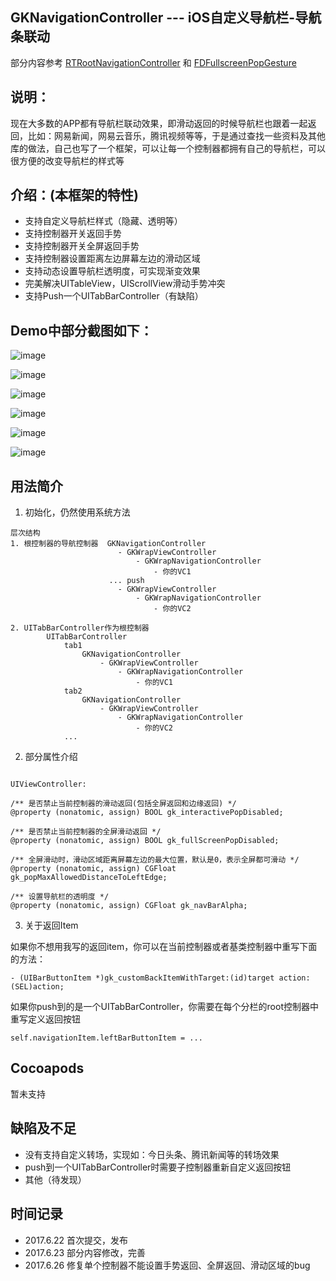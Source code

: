 ## GKNavigationController --- iOS自定义导航栏-导航条联动
部分内容参考 [RTRootNavigationController](https://github.com/rickytan/RTRootNavigationController) 和 [FDFullscreenPopGesture](https://github.com/forkingdog/FDFullscreenPopGesture)

## 说明：

现在大多数的APP都有导航栏联动效果，即滑动返回的时候导航栏也跟着一起返回，比如：网易新闻，网易云音乐，腾讯视频等等，于是通过查找一些资料及其他库的做法，自己也写了一个框架，可以让每一个控制器都拥有自己的导航栏，可以很方便的改变导航栏的样式等

## 介绍：(本框架的特性)

   * 支持自定义导航栏样式（隐藏、透明等）
   * 支持控制器开关返回手势
   * 支持控制器开关全屏返回手势
   * 支持控制器设置距离左边屏幕左边的滑动区域
   * 支持动态设置导航栏透明度，可实现渐变效果
   * 完美解决UITableView，UIScrollView滑动手势冲突
   * 支持Push一个UITabBarController（有缺陷）
    
## Demo中部分截图如下：

![image](https://github.com/QuintGao/GKNavigationController/blob/master/GKNavigationControllerDemo/001.png)

![image](https://github.com/QuintGao/GKNavigationController/blob/master/GKNavigationControllerDemo/002.png)

![image](https://github.com/QuintGao/GKNavigationController/blob/master/GKNavigationControllerDemo/003.png)

![image](https://github.com/QuintGao/GKNavigationController/blob/master/GKNavigationControllerDemo/004.png)

![image](https://github.com/QuintGao/GKNavigationController/blob/master/GKNavigationControllerDemo/005.png)

![image](https://github.com/QuintGao/GKNavigationController/blob/master/GKNavigationControllerDemo/006.png)

## 用法简介

1.  初始化，仍然使用系统方法

```
层次结构
1. 根控制器的导航控制器  GKNavigationController
                        - GKWrapViewController
                            - GKWrapNavigationController
                                - 你的VC1
                      ... push
                        - GKWrapViewController
                            - GKWrapNavigationController
                                - 你的VC2

2. UITabBarController作为根控制器
        UITabBarController
            tab1
                GKNavigationController
                    - GKWrapViewController
                        - GKWrapNavigationController
                            - 你的VC1
            tab2
                GKNavigationController
                    - GKWrapViewController
                        - GKWrapNavigationController
                            - 你的VC2
            ...

```

2. 部分属性介绍
```

UIViewController:

/** 是否禁止当前控制器的滑动返回(包括全屏返回和边缘返回) */
@property (nonatomic, assign) BOOL gk_interactivePopDisabled;

/** 是否禁止当前控制器的全屏滑动返回 */
@property (nonatomic, assign) BOOL gk_fullScreenPopDisabled;

/** 全屏滑动时，滑动区域距离屏幕左边的最大位置，默认是0，表示全屏都可滑动 */
@property (nonatomic, assign) CGFloat gk_popMaxAllowedDistanceToLeftEdge;

/** 设置导航栏的透明度 */
@property (nonatomic, assign) CGFloat gk_navBarAlpha;

```

3. 关于返回Item

如果你不想用我写的返回item，你可以在当前控制器或者基类控制器中重写下面的方法：
```
- (UIBarButtonItem *)gk_customBackItemWithTarget:(id)target action:(SEL)action;

```
如果你push到的是一个UITabBarController，你需要在每个分栏的root控制器中重写定义返回按钮
```
self.navigationItem.leftBarButtonItem = ...
```

## Cocoapods
暂未支持

## 缺陷及不足
* 没有支持自定义转场，实现如：今日头条、腾讯新闻等的转场效果
* push到一个UITabBarController时需要子控制器重新自定义返回按钮
* 其他（待发现）

## 时间记录
* 2017.6.22 首次提交，发布
* 2017.6.23 部分内容修改，完善
* 2017.6.26 修复单个控制器不能设置手势返回、全屏返回、滑动区域的bug
